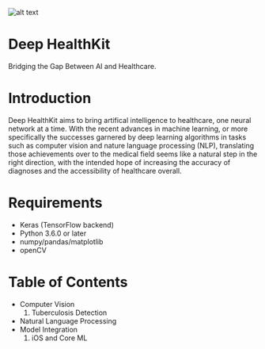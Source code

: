 ![alt text](https://github.com/cyrilzakka/Deep-HealthKit/blob/master/banner.png)
# Deep HealthKit
Bridging the Gap Between AI and Healthcare.

# Introduction
Deep HealthKit aims to bring artifical intelligence to healthcare, one neural network at a time. With the recent advances in machine learning, or more specifically the successes garnered by deep learning algorithms in tasks such as computer vision and nature language processing (NLP), translating those achievements over to the medical field seems like a natural step in the right direction, with the intended hope of increasing the accuracy of diagnoses and the accessibility of healthcare overall. 

# Requirements
- Keras (TensorFlow backend)
- Python 3.6.0 or later
- numpy/pandas/matplotlib
- openCV

# Table of Contents
- Computer Vision
  1. Tuberculosis Detection
- Natural Language Processing
- Model Integration
  1. iOS and Core ML
